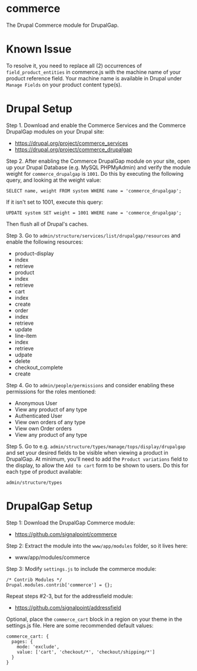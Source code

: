 commerce
========

The Drupal Commerce module for DrupalGap.

# Known Issue

To resolve it, you need to replace all (2) occurrences of `field_product_entities`
in commerce.js with the machine name of your product reference field. Your
machine name is available in Drupal under `Manage Fields` on your product
content type(s).

# Drupal Setup

Step 1. Download and enable the Commerce Services and the Commerce DrupalGap modules on your
Drupal site:

* https://drupal.org/project/commerce_services
* https://drupal.org/project/commerce_drupalgap

Step 2. After enabling the Commerce DrupalGap module on your site, open up your Drupal
Database (e.g. MySQL PHPMyAdmin) and verify the module weight for
`commerce_drupalgap` is `1001`. Do this by executing the following query, and
looking at the weight value:

```
SELECT name, weight FROM system WHERE name = 'commerce_drupalgap';
```
  
If it isn't set to 1001, execute this query:

```  
UPDATE system SET weight = 1001 WHERE name = 'commerce_drupalgap';
```

Then flush all of Drupal's caches.

Step 3. Go to `admin/structure/services/list/drupalgap/resources` and enable the
following resources:

- product-display
 - index
 - retrieve
- product
 - index
 - retrieve
- cart
 - index
 - create
- order
 - index
 - retrieve
 - update
- line-item
 - index
 - retrieve
 - udpate
 - delete
- checkout_complete
 - create

Step 4. Go to `admin/people/permissions` and consider enabling these permissions for
the roles mentioned:

- Anonymous User
 - View any product of any type
- Authenticated User
 - View own orders of any type
 - View own Order orders
 - View any product of any type

Step 5. Go to e.g. `admin/structure/types/manage/tops/display/drupalgap` and set your
desired fields to be visible when viewing a product in DrupalGap. At minimum,
you'll need to add the `Product variations` field to the display, to allow
the `Add to cart` form to be shown to users. Do this for each type of product
available:

```
admin/structure/types
```

# DrupalGap Setup

Step 1: Download the DrupalGap Commerce module:

* https://github.com/signalpoint/commerce

Step 2: Extract the module into the `www/app/modules` folder, so it lives here:

* www/app/modules/commerce

Step 3: Modify `settings.js` to include the commerce module:

```
/* Contrib Modules */
Drupal.modules.contrib['commerce'] = {};
```

Repeat steps #2-3, but for the addressfield module:

* https://github.com/signalpoint/addressfield

Optional, place the `commerce_cart` block in a region on your theme in the
settings.js file. Here are some recommended default values:

```
commerce_cart: {
  pages: {
    mode: 'exclude',
    value: ['cart', 'checkout/*', 'checkout/shipping/*']
  }
}
```
